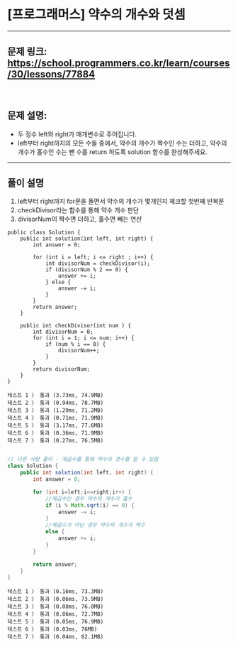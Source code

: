 # [프로그래머스] 약수의 개수와 덧셈

---

## 문제 링크: https://school.programmers.co.kr/learn/courses/30/lessons/77884

<br>

## 문제 설명:

- 두 정수 left와 right가 매개변수로 주어집니다. 
- left부터 right까지의 모든 수들 중에서, 약수의 개수가 짝수인 수는 더하고, 약수의 개수가 홀수인 수는 뺀 수를 return 하도록 solution 함수를 완성해주세요.
---

## 풀이 설명

1. left부터 right까지 for문을 돌면서 약수의 개수가 몇개인지 체크할 첫번째 반복문
2. checkDivisor라는 함수를 통해 약수 개수 판단
3. divisorNum이 짝수면 더하고, 홀수면 빼는 연산


```
public class Solution {
    public int solution(int left, int right) {
        int answer = 0;

        for (int i = left; i <= right ; i++) {
            int divisorNum = checkDivisor(i);
            if (divisorNum % 2 == 0) {
                answer += i;
            } else {
                answer -= i;
            }
        }
        return answer;
    }

    public int checkDivisor(int num ) {
        int divisorNum = 0;
        for (int i = 1; i <= num; i++) {
            if (num % i == 0) {
                divisorNum++;
            }
        }
        return divisorNum;
    }
}
```

```text
테스트 1 〉	통과 (3.73ms, 74.9MB)
테스트 2 〉	통과 (0.94ms, 78.7MB)
테스트 3 〉	통과 (1.29ms, 71.2MB)
테스트 4 〉	통과 (0.71ms, 71.9MB)
테스트 5 〉	통과 (3.17ms, 77.6MB)
테스트 6 〉	통과 (0.36ms, 71.9MB)
테스트 7 〉	통과 (0.27ms, 76.5MB)
```


```java

// 다른 사람 풀이 - 제곱수를 통해 약수의 갯수를 알 수 있음
class Solution {
    public int solution(int left, int right) {
        int answer = 0;

        for (int i=left;i<=right;i++) {
            //제곱수인 경우 약수의 개수가 홀수
            if (i % Math.sqrt(i) == 0) {
                answer -= i;
            }
            //제곱수가 아닌 경우 약수의 개수가 짝수
            else {
                answer += i;
            }
        }

        return answer;
    }
}

```

```text
테스트 1 〉	통과 (0.16ms, 73.3MB)
테스트 2 〉	통과 (0.06ms, 73.9MB)
테스트 3 〉	통과 (0.08ms, 76.8MB)
테스트 4 〉	통과 (0.06ms, 72.7MB)
테스트 5 〉	통과 (0.05ms, 76.9MB)
테스트 6 〉	통과 (0.03ms, 76MB)
테스트 7 〉	통과 (0.04ms, 82.1MB)
```